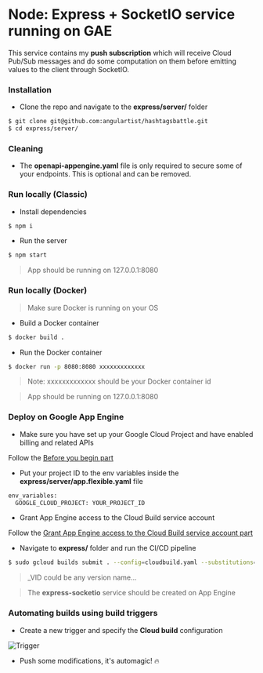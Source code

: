# Node: Express + SocketIO service running on GAE

This service contains my **push subscription** which will receive Cloud Pub/Sub messages and do some computation on them before emitting values to the client through SocketIO.

### Installation

* Clone the repo and navigate to the **express/server/** folder

```sh
$ git clone git@github.com:angulartist/hashtagsbattle.git
$ cd express/server/
```

### Cleaning

- The **openapi-appengine.yaml** file is only required to secure some of your endpoints. This is optional and can be removed.

### Run locally (Classic)

* Install dependencies

```sh
$ npm i
```

* Run the server

```sh
$ npm start
```

> App should be running on 127.0.0.1:8080

### Run locally (Docker)

> Make sure Docker is running on your OS

* Build a Docker container

```sh
$ docker build .
```

* Run the Docker container

```sh
$ docker run -p 8080:8080 xxxxxxxxxxxxx
```

> Note: xxxxxxxxxxxxx should be your Docker container id

> App should be running on 127.0.0.1:8080

### Deploy on Google App Engine

- Make sure you have set up your Google Cloud Project and have enabled billing and related APIs

Follow the [Before you begin part](https://cloud.google.com/appengine/docs/flexible/nodejs/quickstart)

- Put your project ID to the env variables inside the **express/server/app.flexible.yaml** file

```sh
env_variables:
  GOOGLE_CLOUD_PROJECT: YOUR_PROJECT_ID
```

- Grant App Engine access to the Cloud Build service account

Follow the [Grant App Engine access to the Cloud Build service account part](https://cloud.google.com/source-repositories/docs/quickstart-triggering-builds-with-source-repositories)

- Navigate to **express/** folder and run the CI/CD pipeline

```sh
$ sudo gcloud builds submit . --config=cloudbuild.yaml --substitutions=_VID=version-1
```

> _VID could be any version name...

> The **express-socketio** service should be created on App Engine

### Automating builds using build triggers

- Create a new trigger and specify the **Cloud build** configuration

![Trigger](https://i.imgur.com/EMkUtoR.png)

- Push some modifications, it's automagic! :fire:
